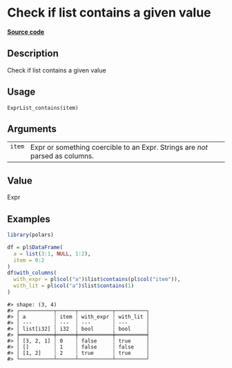 

# Check if list contains a given value

[**Source code**](https://github.com/pola-rs/r-polars/tree/97c09bc0a6fc3d166744dbddd037b49e8d8fc6c2/R/expr__list.R#L228)

## Description

Check if list contains a given value

## Usage

<pre><code class='language-R'>ExprList_contains(item)
</code></pre>

## Arguments

<table>
<tr>
<td style="white-space: nowrap; font-family: monospace; vertical-align: top">
<code id="ExprList_contains_:_item">item</code>
</td>
<td>
Expr or something coercible to an Expr. Strings are <em>not</em> parsed
as columns.
</td>
</tr>
</table>

## Value

Expr

## Examples

``` r
library(polars)

df = pl$DataFrame(
  a = list(3:1, NULL, 1:2),
  item = 0:2
)
df$with_columns(
  with_expr = pl$col("a")$list$contains(pl$col("item")),
  with_lit = pl$col("a")$list$contains(1)
)
```

    #> shape: (3, 4)
    #> ┌───────────┬──────┬───────────┬──────────┐
    #> │ a         ┆ item ┆ with_expr ┆ with_lit │
    #> │ ---       ┆ ---  ┆ ---       ┆ ---      │
    #> │ list[i32] ┆ i32  ┆ bool      ┆ bool     │
    #> ╞═══════════╪══════╪═══════════╪══════════╡
    #> │ [3, 2, 1] ┆ 0    ┆ false     ┆ true     │
    #> │ []        ┆ 1    ┆ false     ┆ false    │
    #> │ [1, 2]    ┆ 2    ┆ true      ┆ true     │
    #> └───────────┴──────┴───────────┴──────────┘
